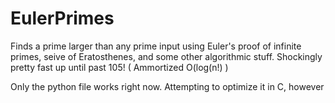# EulerPrimes
Finds a prime larger than any prime input using Euler's proof of infinite primes, seive of Eratosthenes, and some other algorithmic stuff. Shockingly pretty fast up until past 105! ( Ammortized O(log(n!) )

Only the python file works right now. Attempting to optimize it in C, however

